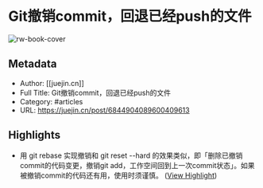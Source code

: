 # Git撤销commit，回退已经push的文件

![rw-book-cover](https://readwise-assets.s3.amazonaws.com/static/images/article4.6bc1851654a0.png)

## Metadata
- Author: [[juejin.cn]]
- Full Title: Git撤销commit，回退已经push的文件
- Category: #articles
- URL: https://juejin.cn/post/6844904089600409613

## Highlights
- 用 git rebase 实现撤销和 git reset --hard 的效果类似，即「删除已撤销commit的代码变更，撤销git add，工作空间回到上一次commit状态」。如果被撤销commit的代码还有用，使用时须谨慎。 ([View Highlight](https://read.readwise.io/read/01gvyqxa5ndran16z8q6qc9g0b))
